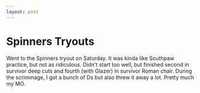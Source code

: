 ```yaml
---
layout: post
---
```


Spinners Tryouts
================

Went to the Spinners tryout on Saturday. It was kinda like Southpaw practice, but not as ridiculous. Didn&#39;t start too well, but finished second in survivor deep cuts and fourth (with Glazer) in survivor Roman chair. During the scrimmage, I got a bunch of Ds but also threw it away a lot. Pretty much my MO.